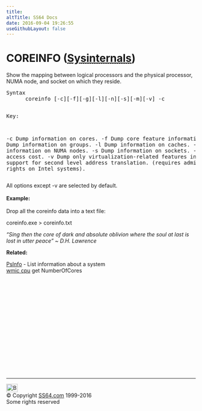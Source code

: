 ```yaml
---
title:
altTitle: SS64 Docs
date: 2016-09-04 19:26:55
useGithubLayout: false
---
```

<!-- #BeginLibraryItem "/Library/head_nt.lbi" --><!-- #EndLibraryItem --><h1>COREINFO (<abbr title="Part of the Microsoft Sysinternals Suite"><a href="https://technet.microsoft.com/en-us/sysinternals/cc835722">Sysinternals</a></abbr>)</h1>
<p>Show  the mapping between logical processors and the physical processor, NUMA node, and socket on which they reside.</p>
<pre>Syntax
      coreinfo [-c][-f][-g][-l][-n][-s][-m][-v] -c

Key:

   -c   Dump information on cores.
   -f   Dump core feature information.
   -g   Dump information on groups.
   -l   Dump information on caches.
   -n   Dump information on NUMA nodes.
   -s   Dump information on sockets.
   -m   Dump NUMA access cost.
   -v   Dump only virtualization-related features including support
        for second level address translation.
        (requires administrative rights on Intel systems).  </pre>
<p> All options except -v are selected by default.<span class="code"></span><br>
<br>
<b>Example:</b><br>
<br>
Drop all the coreinfo data into a text file:</p>
<p class="code">coreinfo.exe &gt; coreinfo.txt</p>
<p class="quote"><i>“Sing then the core of dark and absolute oblivion where the soul at last is lost in utter peace” ~   D.H. Lawrence</i></p>
<p>  <b>Related:</b></p>
<p><a href="psinfo.html">PsInfo</a> - List information about a system<br>
<a href="wmic.html">wmic cpu</a> get NumberOfCores</p><!-- #BeginLibraryItem "/Library/foot_nt.lbi" --><p>
<!-- windows300 -->
<ins class="adsbygoogle" style="display:inline-block;width:300px;height:250px" data-ad-client="ca-pub-6140977852749469" data-ad-slot="7649547908"></ins>
<script>
(adsbygoogle = window.adsbygoogle || []).push({});
</script></p>
<hr>
<div id="bl" class="footer"><a href="coreinfo.html#"><img src="../images/top.png" width="30" height="22" alt="Back to the Top"></a></div>
<div id="br" class="footer, tagline">© Copyright <a href="../index.html">SS64.com</a> 1999-2016<br>
Some rights reserved</div><!-- #EndLibraryItem -->

